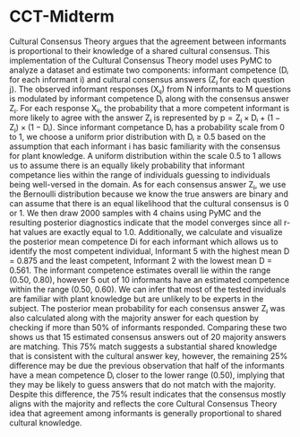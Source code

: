 # CCT-Midterm

  Cultural Consensus Theory argues that the agreement between informants is proportional to their knowledge of a shared cultural consensus. This implementation of the Cultural Consensus Theory model uses PyMC to analyze a dataset and estimate two components: informant competence (Dᵢ for each informant i) and cultural consensus answers (Zⱼ for each question j). The observed informant responses (Xᵢⱼ) from N informants to M questions is modulated by informant competence Dᵢ along with the consensus answer Zⱼ. For each response Xᵢⱼ, the probability that a more competent informant is more likely to agree with the answer Zⱼ is represented by p = Zⱼ × Dᵢ + (1 − Zⱼ) × (1 − Dᵢ). 
  Since informant competance Dᵢ has a probability scale from 0 to 1, we choose a uniform prior distribution with Dᵢ ≥ 0.5 based on the assumption that each informant i has basic familiarity with the consensus for plant knowledge. A uniform distribution within the scale 0.5 to 1 allows us to assume there is an equally likely probability that informant competance lies within the range of individuals guessing to individuals being well-versed in the domain. 
  As for each consensus answer Zⱼ, we use the Bernoulli distribution because we know the true answers are binary and can assume that there is an equal likelihood that the cultural consensus is 0 or 1. 
  We then draw 2000 samples with 4 chains using PyMC and the resulting posterior diagnostics indicate that the model converges since all r-hat values are exactly equal to 1.0. 
  Additionally, we calculate and visualize the posterior mean competence Di for each informant which allows us to identify the most competent individual, Informant 5 with the highest mean D = 0.875 and the least competent, Informant 2 with the lowest mean D = 0.561. The informant competence estimates overall lie within the range (0.50, 0.80), however 5 out of 10 informants have an estimated competence within the range (0.50, 0.60). We can infer that most of the tested inviduals are familiar with plant knowledge but are unlikely to be experts in the subject.
  The posterior mean probability for each consensus answer Zⱼ was also calculated along with the majority answer for each question by checking if more than 50% of informants responded. Comparing these two shows us that 15 estimated consensus answers out of 20 majority answers are matching. This 75% match suggests a substantial shared knowledge that is consistent with the cultural answer key, however, the remaining 25% difference may be due the previous observation that half of the informants have a mean competence Dᵢ closer to the lower range (0.50), implying that they may be likely to guess answers that do not match with the majority. Despite this difference, the 75% result indicates that the consensus mostly aligns with the majority and reflects the core Cultural Consensus Theory idea that agreement among informants is generally proportional to shared cultural knowledge. 
